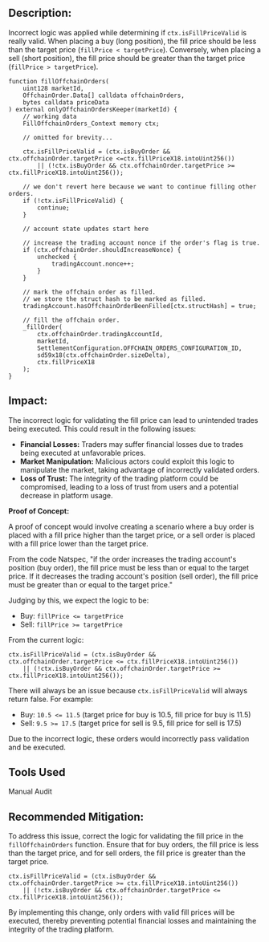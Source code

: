 ## Description:

Incorrect logic was applied while determining if `ctx.isFillPriceValid` is really valid. When placing a buy (long position), the fill price should be less than the target price (`fillPrice < targetPrice`). Conversely, when placing a sell (short position), the fill price should be greater than the target price (`fillPrice > targetPrice`).

```Solidity
function fillOffchainOrders(
    uint128 marketId,
    OffchainOrder.Data[] calldata offchainOrders,
    bytes calldata priceData
) external onlyOffchainOrdersKeeper(marketId) {
    // working data
    FillOffchainOrders_Context memory ctx;

    // omitted for brevity...

    ctx.isFillPriceValid = (ctx.isBuyOrder && ctx.offchainOrder.targetPrice <=ctx.fillPriceX18.intoUint256())
        || (!ctx.isBuyOrder && ctx.offchainOrder.targetPrice >= ctx.fillPriceX18.intoUint256());

    // we don't revert here because we want to continue filling other orders.
    if (!ctx.isFillPriceValid) {
        continue;
    }

    // account state updates start here

    // increase the trading account nonce if the order's flag is true.
    if (ctx.offchainOrder.shouldIncreaseNonce) {
        unchecked {
            tradingAccount.nonce++;
        }
    }

    // mark the offchain order as filled.
    // we store the struct hash to be marked as filled.
    tradingAccount.hasOffchainOrderBeenFilled[ctx.structHash] = true;

    // fill the offchain order.
    _fillOrder(
        ctx.offchainOrder.tradingAccountId,
        marketId,
        SettlementConfiguration.OFFCHAIN_ORDERS_CONFIGURATION_ID,
        sd59x18(ctx.offchainOrder.sizeDelta),
        ctx.fillPriceX18
    );
}
```

## Impact:

The incorrect logic for validating the fill price can lead to unintended trades being executed. This could result in the following issues:

* **Financial Losses:** Traders may suffer financial losses due to trades being executed at unfavorable prices.
* **Market Manipulation:** Malicious actors could exploit this logic to manipulate the market, taking advantage of incorrectly validated orders.
* **Loss of Trust:** The integrity of the trading platform could be compromised, leading to a loss of trust from users and a potential decrease in platform usage.

**Proof of Concept:**

A proof of concept would involve creating a scenario where a buy order is placed with a fill price higher than the target price, or a sell order is placed with a fill price lower than the target price.

From the code Natspec, "if the order increases the trading account's position (buy order), the fill price must be less than or equal to the target price. If it decreases the trading account's position (sell order), the fill price must be greater than or equal to the target price."

Judging by this, we expect the logic to be:

* Buy: `fillPrice <= targetPrice`
* Sell: `fillPrice >= targetPrice`

From the current logic:

```solidity
ctx.isFillPriceValid = (ctx.isBuyOrder && ctx.offchainOrder.targetPrice <= ctx.fillPriceX18.intoUint256())
    || (!ctx.isBuyOrder && ctx.offchainOrder.targetPrice >= ctx.fillPriceX18.intoUint256());
```

There will always be an issue because `ctx.isFillPriceValid` will always return false. For example:

* Buy: `10.5 <= 11.5` (target price for buy is 10.5, fill price for buy is 11.5)
* Sell: `9.5 >= 17.5` (target price for sell is 9.5, fill price for sell is 17.5)

Due to the incorrect logic, these orders would incorrectly pass validation and be executed.

## Tools Used

Manual Audit

## Recommended Mitigation:

To address this issue, correct the logic for validating the fill price in the `fillOffchainOrders` function. Ensure that for buy orders, the fill price is less than the target price, and for sell orders, the fill price is greater than the target price.

```solidity
ctx.isFillPriceValid = (ctx.isBuyOrder && ctx.offchainOrder.targetPrice >= ctx.fillPriceX18.intoUint256())
    || (!ctx.isBuyOrder && ctx.offchainOrder.targetPrice <= ctx.fillPriceX18.intoUint256());
```

By implementing this change, only orders with valid fill prices will be executed, thereby preventing potential financial losses and maintaining the integrity of the trading platform.
